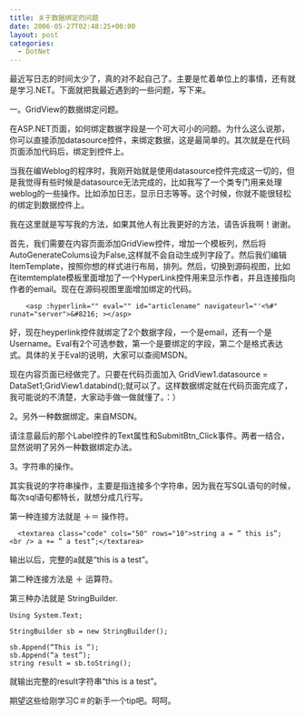 ```yaml
---
title: 关于数据绑定的问题
date: 2006-05-27T02:48:25+00:00
layout: post
categories:
  - DotNet
---
```


最近写日志的时间太少了，真的对不起自己了。主要是忙着单位上的事情，还有就是学习.NET。下面就把我最近遇到的一些问题，写下来。

一。GridView的数据绑定问题。

在ASP.NET页面，如何绑定数据字段是一个可大可小的问题。为什么这么说那，你可以直接添加datasource控件，来绑定数据，这是最简单的。其次就是在代码页面添加代码后，绑定到控件上。

当我在编Weblog的程序时，我刚开始就是使用datasource控件完成这一切的，但是我觉得有些时候是datasource无法完成的，比如我写了一个类专门用来处理weblog的一些操作。比如添加日志，显示日志等等。这个时候，你就不能很轻松的绑定到数据控件上。

我在这里就是写写我的方法，如果其他人有比我更好的方法，请告诉我啊！谢谢。

首先，我们需要在内容页面添加GridView控件，增加一个模板列，然后将AutoGenerateColums设为False,这样就不会自动生成列字段了。然后我们编辑ItemTemplate，按照你想的样式进行布局，排列。然后，切换到源码视图，比如在itemtemplate模板里面增加了一个HyperLink控件用来显示作者，并且连接指向作者的email。现在在源码视图里面增加绑定的代码。

```
    <asp :hyperlink="" eval="" id="articlename" navigateurl="'<%#" runat="server">&#8216; ></asp>
```

好，现在heyperlink控件就绑定了2个数据字段，一个是email，还有一个是Username。Eval有2个可选参数，第一个是要绑定的字段，第二个是格式表达式。具体的关于Eval的说明，大家可以查阅MSDN。

现在内容页面已经做完了。只要在代码页面加入 GridView1.datasource = DataSet1;GridView1.databind();就可以了。这样数据绑定就在代码页面完成了，我可能说的不清楚，大家动手做一做就懂了。：）

2。另外一种数据绑定。来自MSDN。

请注意最后的那个Label控件的Text属性和SubmitBtn_Click事件。两者一结合，显然说明了另外一种数据绑定办法。

3。字符串的操作。

其实我说的字符串操作，主要是指连接多个字符串，因为我在写SQL语句的时候，每次sql语句都特长，就想分成几行写。

  第一种连接方法就是 ＋＝ 操作符。
```
  <textarea class="code" cols="50" rows="10">string a = ” this is”; <br /> a += ” a test”;</textarea>
```
输出以后，完整的a就是“this is a test”。

第二种连接方法是 ＋ 运算符。

第三种办法就是 StringBuilder.
```
Using System.Text;

StringBuilder sb = new StringBuilder();

sb.Append(“This is “);
sb.Append(“a test”);
string result = sb.toString();
```
就输出完整的result字符串“this is a test”。

期望这些给刚学习C＃的新手一个tip吧。呵呵。
